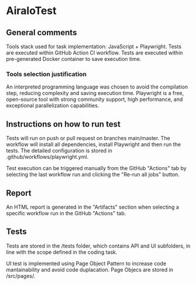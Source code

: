 # AiraloTest

## General comments
Tools stack used for task implementation: JavaScript + Playwright.
Tests are executed within GitHub Action CI workflow.
Tests are executed within pre-generated Docker container to save execution time.
    
### Tools selection justification
An interpreted programming language was chosen to avoid the compilation step, reducing complexity and saving execution time.
Playwright is a free, open-source tool with strong community support, high performance, and exceptional parallelization capabilities.

## Instructions on how to run test
Tests will run on push or pull request on branches main/master. The workflow will install all dependencies, install Playwright and then run the tests. The detailed configuration is stored in .github/workflows/playwright.yml.

Test execution can be triggered manually from the GitHub "Actions" tab by selecting the last workflow run and clicking the "Re-run all jobs" button.

## Report
An HTML report is generated in the "Artifacts" section when selecting a specific workflow run in the GitHub "Actions" tab.

## Tests
Tests are stored in the /tests folder, which contains API and UI subfolders, in line with the scope defined in the coding task.

UI test is implemented using Page Object Pattern to increase code mantainability and avoid code duplacation.
Page Objecs are stored in /src/pages/.




